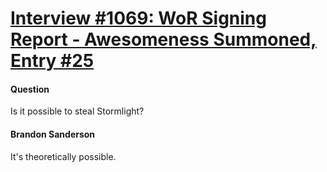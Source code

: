 # [Interview #1069: WoR Signing Report - Awesomeness Summoned, Entry #25](https://www.theoryland.com/intvmain.php?i=1069#25)

#### Question

Is it possible to steal Stormlight?

#### Brandon Sanderson

It's theoretically possible.


